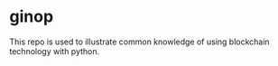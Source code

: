 # ginop
This repo is used to illustrate common knowledge of using blockchain technology with python.
